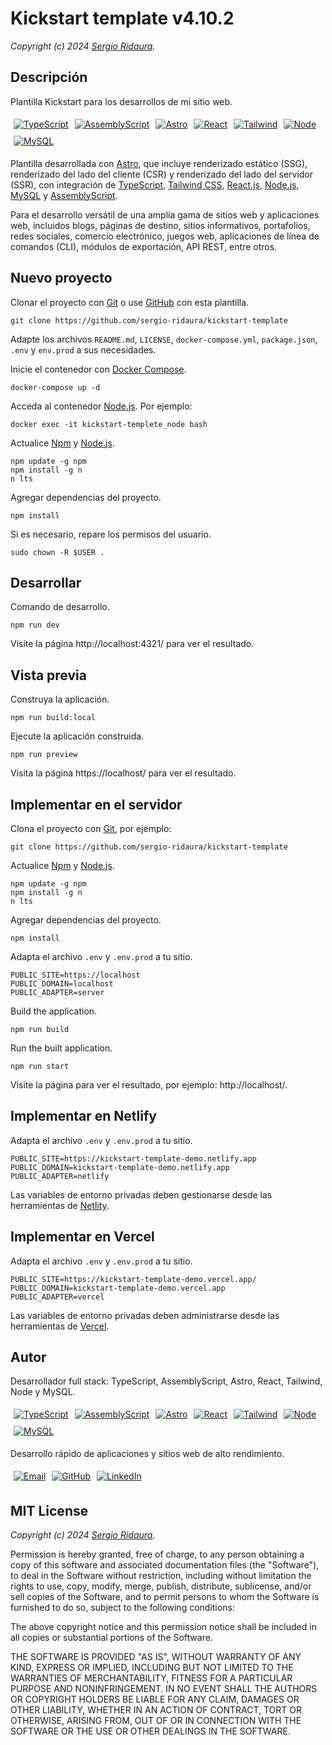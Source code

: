 # Kickstart template v4.10.2

_Copyright (c) 2024 [Sergio Ridaura](https://github.com/sergio-ridaura)._

## Descripción

Plantilla Kickstart para los desarrollos de mi sitio web.

<p style="display:flex; flex-direction:row; align-items: flex-start; flex-wrap: wrap;">
  <a href="https://www.typescriptlang.org/">
    <img style="margin:5px;" src="https://img.shields.io/badge/TypeScript-0078D4?style=for-the-badge&logo=typescript&logoColor=white" alt="TypeScript">
  </a>
  <a href="https://www.assemblyscript.org/">
    <img style="margin:5px;" src="https://img.shields.io/badge/assemblyscript-0078D4.svg?style=for-the-badge&logo=assemblyscript&logoColor=white" alt="AssemblyScript">
  </a>
  <a href="https://astro.build/">
    <img style="margin:5px;" src="https://img.shields.io/badge/astro-%232C2052.svg?style=for-the-badge&logo=astro&logoColor=white" alt="Astro">
  </a>
  <a href="https://es.react.dev/">
    <img style="margin:5px;" src="https://img.shields.io/badge/react-333333.svg?style=for-the-badge&logo=react&logoColor=white" alt="React">
  </a>
  <a href="https://tailwindcss.com/">
    <img style="margin:5px;" src="https://img.shields.io/badge/tailwind-%2338B2AC.svg?style=for-the-badge&logo=tailwind-css&logoColor=white" alt="Tailwind">
  </a>
  <a href="https://nodejs.org/">
    <img style="margin:5px;" src="https://img.shields.io/badge/node-6DA55F?style=for-the-badge&logo=node.js&logoColor=white" alt="Node">
  </a>
  <a href="https://www.mysql.com/">
    <img style="margin:5px;" src="https://img.shields.io/badge/mysql-4479A1.svg?style=for-the-badge&logo=mysql&logoColor=white" alt="MySQL">
  </a>
</p>

Plantilla desarrollada con [Astro](https://astro.build/), que incluye renderizado estático (SSG), renderizado del lado del cliente (CSR) y renderizado del lado del servidor (SSR), con integración de [TypeScript](https://www.typescriptlang.org/), [Tailwind CSS](https://tailwindcss.com/), [React.js](https://es.react.dev/), [Node.js](https://nodejs.org/), [MySQL](https://www.mysql.com/) y [AssemblyScript](https://www.assemblyscript.org/).

Para el desarrollo versátil de una amplia gama de sitios web y aplicaciones web, incluidos blogs, páginas de destino, sitios informativos, portafolios, redes sociales, comercio electrónico, juegos web, aplicaciones de línea de comandos (CLI), módulos de exportación, API REST, entre otros.

## Nuevo proyecto

Clonar el proyecto con [Git](https://git-scm.com/) o use [GitHub](https://github.com/) con esta plantilla.

```console
git clone https://github.com/sergio-ridaura/kickstart-template
```

Adapte los archivos `README.md`, `LICENSE`, `docker-compose.yml`, `package.json`, `.env` y `env.prod` a sus necesidades.

Inicie el contenedor con [Docker Compose](https://docs.docker.com/compose/).

```console
docker-compose up -d
```

Acceda al contenedor [Node.js](https://nodejs.org/). Por ejemplo:

```console
docker exec -it kickstart-templete_node bash
```

Actualice [Npm](https://www.npmjs.com/) y [Node.js](https://nodejs.org/).

```console
npm update -g npm
npm install -g n
n lts
```

Agregar dependencias del proyecto.

```console
npm install
```

Si es necesario, repare los permisos del usuario.

```console
sudo chown -R $USER .
```

## Desarrollar

Comando de desarrollo.

```console
npm run dev
```

Visite la página http://localhost:4321/ para ver el resultado.

## Vista previa

Construya la aplicación.

```console
npm run build:local
```

Ejecute la aplicación construida.

```console
npm run preview
```

Visita la página https://localhost/ para ver el resultado.

## Implementar en el servidor

Clona el proyecto con [Git](https://git-scm.com/), por ejemplo:

```console
git clone https://github.com/sergio-ridaura/kickstart-template
```

Actualice [Npm](https://www.npmjs.com/) y [Node.js](https://nodejs.org/).

```console
npm update -g npm
npm install -g n
n lts
```

Agregar dependencias del proyecto.

```console
npm install
```

Adapta el archivo `.env` y `.env.prod` a tu sitio.

```console
PUBLIC_SITE=https://localhost
PUBLIC_DOMAIN=localhost
PUBLIC_ADAPTER=server
```

Build the application.

```console
npm run build
```

Run the built application.

```console
npm run start
```

Visite la página para ver el resultado, por ejemplo: http://localhost/.

## Implementar en Netlify

Adapta el archivo `.env` y `.env.prod` a tu sitio.

```console
PUBLIC_SITE=https://kickstart-template-demo.netlify.app
PUBLIC_DOMAIN=kickstart-template-demo.netlify.app
PUBLIC_ADAPTER=netlify
```

Las variables de entorno privadas deben gestionarse desde las herramientas de [Netlity](https://www.netlify.com/).

## Implementar en Vercel

Adapta el archivo `.env` y `.env.prod` a tu sitio.

```console
PUBLIC_SITE=https://kickstart-template-demo.vercel.app/
PUBLIC_DOMAIN=kickstart-template-demo.vercel.app
PUBLIC_ADAPTER=vercel
```

Las variables de entorno privadas deben administrarse desde las herramientas de [Vercel](https://vercel.com/).

## Autor

Desarrollador full stack: TypeScript, AssemblyScript, Astro, React, Tailwind, Node y MySQL.

<p style="display:flex; flex-direction:row; align-items: flex-start; flex-wrap: wrap;">
  <a href="https://www.typescriptlang.org/">
    <img style="margin:5px;" src="https://img.shields.io/badge/TypeScript-0078D4?style=for-the-badge&logo=typescript&logoColor=white" alt="TypeScript">
  </a>
  <a href="https://www.assemblyscript.org/">
    <img style="margin:5px;" src="https://img.shields.io/badge/assemblyscript-0078D4.svg?style=for-the-badge&logo=assemblyscript&logoColor=white" alt="AssemblyScript">
  </a>
  <a href="https://astro.build/">
    <img style="margin:5px;" src="https://img.shields.io/badge/astro-%232C2052.svg?style=for-the-badge&logo=astro&logoColor=white" alt="Astro">
  </a>
  <a href="https://es.react.dev/">
    <img style="margin:5px;" src="https://img.shields.io/badge/react-333333.svg?style=for-the-badge&logo=react&logoColor=white" alt="React">
  </a>
  <a href="https://tailwindcss.com/">
    <img style="margin:5px;" src="https://img.shields.io/badge/tailwind-%2338B2AC.svg?style=for-the-badge&logo=tailwind-css&logoColor=white" alt="Tailwind">
  </a>
  <a href="https://nodejs.org/">
    <img style="margin:5px;" src="https://img.shields.io/badge/node-6DA55F?style=for-the-badge&logo=node.js&logoColor=white" alt="Node">
  </a>
  <a href="https://www.mysql.com/">
    <img style="margin:5px;" src="https://img.shields.io/badge/mysql-4479A1.svg?style=for-the-badge&logo=mysql&logoColor=white" alt="MySQL">
  </a>
</p>

Desarrollo rápido de aplicaciones y sitios web de alto rendimiento.

<p style="display:flex; flex-direction:row; align-items: flex-start; flex-wrap: wrap;">
  <a href="mailto:sergio.ridaura@outlook.com">
    <img style="margin:5px;" src="https://img.shields.io/badge/Email-0078D4?style=for-the-badge&logo=microsoft-outlook&logoColor=white" alt="Email">
  </a>
  <a href="https://github.com/sergio-ridaura">
    <img style="margin:5px;" src="https://img.shields.io/static/v1?style=for-the-badge&message=GitHub&color=181717&logo=GitHub&logoColor=FFFFFF&label=" alt="GitHub">
  </a>
  <a href="https://www.linkedin.com/in/sergio-ridaura/">
    <img style="margin:5px;" src="https://img.shields.io/badge/LinkedIn-0077B5?style=for-the-badge&logo=linkedin&logoColor=white" alt="LinkedIn">
  </a>
</p>

## MIT License

_Copyright (c) 2024 [Sergio Ridaura](https://github.com/sergio-ridaura)._

Permission is hereby granted, free of charge, to any person obtaining a copy of this software and associated documentation files (the "Software"), to deal in the Software without restriction, including without limitation the rights to use, copy, modify, merge, publish, distribute, sublicense, and/or sell copies of the Software, and to permit persons to whom the Software is furnished to do so, subject to the following conditions:

The above copyright notice and this permission notice shall be included in all copies or substantial portions of the Software.

THE SOFTWARE IS PROVIDED "AS IS", WITHOUT WARRANTY OF ANY KIND, EXPRESS OR IMPLIED, INCLUDING BUT NOT LIMITED TO THE WARRANTIES OF MERCHANTABILITY, FITNESS FOR A PARTICULAR PURPOSE AND NONINFRINGEMENT. IN NO EVENT SHALL THE AUTHORS OR COPYRIGHT HOLDERS BE LIABLE FOR ANY CLAIM, DAMAGES OR OTHER LIABILITY, WHETHER IN AN ACTION OF CONTRACT, TORT OR OTHERWISE, ARISING FROM, OUT OF OR IN CONNECTION WITH THE SOFTWARE OR THE USE OR OTHER DEALINGS IN THE SOFTWARE.

